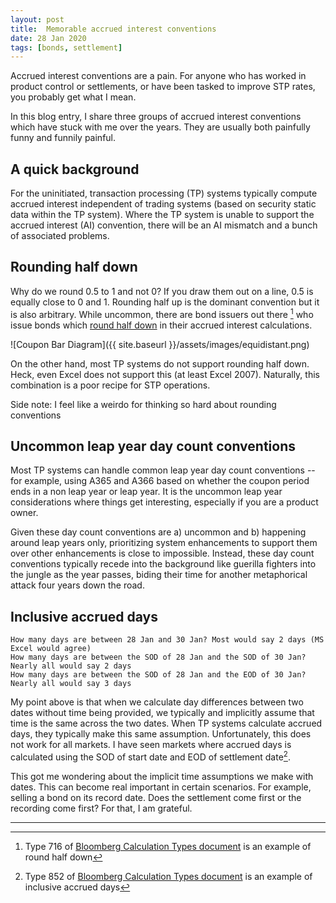 ```yaml
---
layout: post
title:  Memorable accrued interest conventions
date: 28 Jan 2020
tags: [bonds, settlement]
---
```


Accrued interest conventions are a pain. For anyone who has worked in product control or settlements, or have been tasked to improve STP rates, you probably get what I mean. 

In this blog entry, I share three groups of accrued interest conventions which have stuck with me over the years. They are usually both painfully funny and funnily painful.

## A quick background

For the uninitiated, transaction processing (TP) systems typically compute accrued interest independent of trading systems (based on security static data within the TP system). Where the TP system is unable to support the accrued interest (AI) convention, there will be an AI mismatch and a bunch of associated problems.

## Rounding half down

Why do we round 0.5 to 1 and not 0? If you draw them out on a line, 0.5 is equally close to 0 and 1. Rounding half up is the dominant convention but it is also arbitrary. While uncommon, there are bond issuers out there [^1] who issue bonds which [round half down](https://en.wikipedia.org/wiki/Rounding#Round_half_down) in their accrued interest calculations.  

![Coupon Bar Diagram]({{ site.baseurl }}/assets/images/equidistant.png)

On the other hand, most TP systems do not support rounding half down. Heck, even Excel does not support this (at least Excel 2007). Naturally, this combination is a poor recipe for STP operations.

Side note: I feel like a weirdo for thinking so hard about rounding conventions

## Uncommon leap year day count conventions

Most TP systems can handle common leap year day count conventions -- for example, using A365 and A366 based on whether the coupon period ends in a non leap year or leap year. It is the uncommon leap year considerations where things get interesting, especially if you are a product owner.

Given these day count conventions are a) uncommon and b) happening around leap years only, prioritizing system enhancements to support them over other enhancements is close to impossible. Instead, these day count conventions typically recede into the background like guerilla fighters into the jungle as the year passes, biding their time for another metaphorical attack four years down the road.

## Inclusive accrued days 

    How many days are between 28 Jan and 30 Jan? Most would say 2 days (MS Excel would agree)   
    How many days are between the SOD of 28 Jan and the SOD of 30 Jan? Nearly all would say 2 days
    How many days are between the SOD of 28 Jan and the EOD of 30 Jan? Nearly all would say 3 days

My point above is that when we calculate day differences between two dates without time being provided, we typically and implicitly assume that time is the same across the two dates. When TP systems calculate accrued days, they typically make this same assumption. Unfortunately, this does not work for all markets. I have seen markets where accrued days is calculated using the SOD of start date and EOD of settlement date[^2]. 

This got me wondering about the implicit time assumptions we make with dates. This can become real important in certain scenarios. For example, selling a bond on its record date. Does the settlement come first or the recording come first? For that, I am grateful.

---

[^1]: Type 716 of [Bloomberg Calculation Types document](https://docplayer.net/12997386-Valid-calculation-types.html) is an example of round half down
[^2]: Type 852 of [Bloomberg Calculation Types document](https://docplayer.net/12997386-Valid-calculation-types.html) is an example of inclusive accrued days